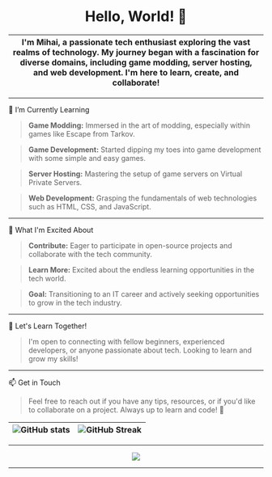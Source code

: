 <h1 align="center">Hello, World! 👋</h1>


|I'm Mihai, a passionate tech enthusiast exploring the vast realms of technology. My journey began with a fascination for diverse domains, including game modding, server hosting, and web development. I'm here to learn, create, and collaborate!|
| --- | 
***

🌱 I’m Currently Learning


>__Game Modding:__ Immersed in the art of modding, especially within games like Escape from Tarkov.

>__Game Development:__ Started dipping my toes into game development with some simple and easy games.

>__Server Hosting:__ Mastering the setup of game servers on Virtual Private Servers.

>__Web Development:__ Grasping the fundamentals of web technologies such as HTML, CSS, and JavaScript. 

***

🚀 What I'm Excited About

>__Contribute:__ Eager to participate in open-source projects and collaborate with the tech community.

>__Learn More:__ Excited about the endless learning opportunities in the tech world.

>__Goal:__ Transitioning to an IT career and actively seeking opportunities to grow in the tech industry.
***

🤝 Let's Learn Together!

>I'm open to connecting with fellow beginners, experienced developers, or anyone passionate about tech. Looking to learn and grow my skills! 
***

📫 Get in Touch

>Feel free to reach out if you have any tips, resources, or if you'd like to collaborate on a project. Always up to learn and code! 🌟


|![GitHub stats](https://github-readme-stats.vercel.app/api?username=mihaicm93&show_icons=true&theme=gruvbox)|![GitHub Streak](https://streak-stats.demolab.com?user=mihaicm93&theme=gruvbox&border_radius=2.5)| 
| --- | --- | 

 
***
<p align="center">

<img src="https://i.imgur.com/BoCu2Ve.gif" align="center" />

</p>

***
